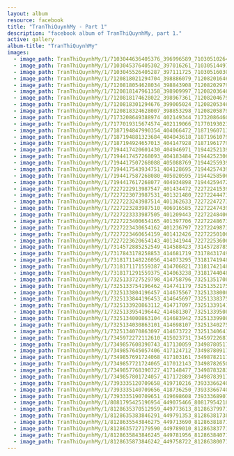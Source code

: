 ```yaml
---
layout: album
resource: facebook
title: "TranThiQuynhMy - Part 1"
description: "facebook album of TranThiQuynhMy, part 1."
active: gallery
album-title: "TranThiQuynhMy"
images:
  - image_path: TranThiQuynhMy/1/7103044636405376_396996589_7103051026404737_1195819587900363968_n.jpg
  - image_path: TranThiQuynhMy/1/7103045376405302_397016261_7103051449738028_8166384470952095302_n.jpg
  - image_path: TranThiQuynhMy/1/7103045526405287_397111725_7103051603071346_1853512748396472915_n.jpg
  - image_path: TranThiQuynhMy/1/7120818021294704_398886079_7120820164627823_479699156400149285_n.jpg
  - image_path: TranThiQuynhMy/1/7120818054628034_398843908_7120820297961143_5449531538562514952_n.jpg
  - image_path: TranThiQuynhMy/1/7120818147961358_398909997_7120820364627803_625046438358292471_n.jpg
  - image_path: TranThiQuynhMy/1/7120818174628022_398967361_7120820467961126_5438281890348323326_n.jpg
  - image_path: TranThiQuynhMy/1/7120818301294676_399005024_7120820534627786_5228258160267989711_n.jpg
  - image_path: TranThiQuynhMy/1/7120818324628007_398853298_7120820587961114_434844067027732439_n.jpg
  - image_path: TranThiQuynhMy/1/7173208649388974_402149344_7173208646055641_4710954832939710801_n.jpg
  - image_path: TranThiQuynhMy/1/7177019315674574_402119066_7177019302341242_69800006930187355_n.jpg
  - image_path: TranThiQuynhMy/1/7187194847990354_404066472_7187196071323565_1425943743702228677_n.jpg
  - image_path: TranThiQuynhMy/1/7187194881323684_404043618_7187196107990228_5833214516430892484_n.jpg
  - image_path: TranThiQuynhMy/1/7187194924657013_404147928_7187196177990221_6973421132596667705_n.jpg
  - image_path: TranThiQuynhMy/1/7194417420601430_404946971_7194425213933984_1844645049423164362_n.jpg
  - image_path: TranThiQuynhMy/1/7194417457268093_404183484_7194425230600649_3730022914242787134_n.jpg
  - image_path: TranThiQuynhMy/1/7194417507268088_405088769_7194425593933946_3557042523281526215_n.jpg
  - image_path: TranThiQuynhMy/1/7194417543934751_404128695_7194425743933931_5497337367464600822_n.jpg
  - image_path: TranThiQuynhMy/1/7194417587268080_405020595_7194425850600587_704459898998788281_n.jpg
  - image_path: TranThiQuynhMy/1/7194417617268077_404934898_7194425947267244_4389466801331602940_n.jpg
  - image_path: TranThiQuynhMy/1/7227222913987547_401434472_7227224153987423_3211848221736880741_n.jpg
  - image_path: TranThiQuynhMy/1/7227223073987531_401321480_7227224447320727_1690045304702293914_n.jpg
  - image_path: TranThiQuynhMy/1/7227223243987514_401362633_7227224727320699_3003700394107985252_n.jpg
  - image_path: TranThiQuynhMy/1/7227223283987510_406916585_7227224743987364_3630089414148704376_n.jpg
  - image_path: TranThiQuynhMy/1/7227223333987505_401209443_7227224840654021_940159362649611749_n.jpg
  - image_path: TranThiQuynhMy/1/7227223400654165_401397706_7227224867320685_7563663525224174782_n.jpg
  - image_path: TranThiQuynhMy/1/7227223430654162_401236797_7227224987320673_4657083256454472399_n.jpg
  - image_path: TranThiQuynhMy/1/7227223460654159_401412426_7227225010654004_1748691199908731124_n.jpg
  - image_path: TranThiQuynhMy/1/7227223620654143_401341944_7227225360653969_8963110327665374488_n.jpg
  - image_path: TranThiQuynhMy/1/7314572885252549_414588423_7314572878585883_5370771966562740952_n.jpg
  - image_path: TranThiQuynhMy/1/7317843178258853_414681719_7317843174925520_2564737716477223254_n.jpg
  - image_path: TranThiQuynhMy/1/7318171148226056_414073295_7318174194892418_9202441601197829167_n.jpg
  - image_path: TranThiQuynhMy/1/7318171171559387_414706821_7318174214892416_4047735598818531233_n.jpg
  - image_path: TranThiQuynhMy/1/7318171291559375_414063238_7318174404892397_8718969257680021614_n.jpg
  - image_path: TranThiQuynhMy/1/7325133727529798_414758796_7325135170862987_4469613665922967323_n.jpg
  - image_path: TranThiQuynhMy/1/7325133754196462_414741179_7325135217529649_4734592109259015754_n.jpg
  - image_path: TranThiQuynhMy/1/7325133804196457_414675567_7325133800863124_6771066887420607101_n.jpg
  - image_path: TranThiQuynhMy/1/7325133844196453_414645697_7325133837529787_8677914024208829097_n.jpg
  - image_path: TranThiQuynhMy/1/7325133920863112_414717097_7325133914196446_7390508928632878132_n.jpg
  - image_path: TranThiQuynhMy/1/7325133954196442_414681307_7325133950863109_2238972054983484815_n.jpg
  - image_path: TranThiQuynhMy/1/7325134000863104_414683942_7325133990863105_2166802558308059957_n.jpg
  - image_path: TranThiQuynhMy/1/7325134030863101_414698107_7325134027529768_7898481496704732626_n.jpg
  - image_path: TranThiQuynhMy/1/7325134070863097_414673722_7325134064196431_5338498696822787360_n.jpg
  - image_path: TranThiQuynhMy/1/7345972272112610_415023731_7345972268779277_7876029670141533867_n.jpg
  - image_path: TranThiQuynhMy/1/7349857608390743_417130059_7349878051722032_5909901639820308627_n.jpg
  - image_path: TranThiQuynhMy/1/7349857645057406_417124712_7349878091722028_3515642423957429569_n.jpg
  - image_path: TranThiQuynhMy/1/7349857691724068_417103161_7349878211722016_4606219418279723915_n.jpg
  - image_path: TranThiQuynhMy/1/7349857721724065_417012143_7349878265055344_1972243977921623248_n.jpg
  - image_path: TranThiQuynhMy/1/7349857768390727_417148477_7349878328388671_317071819109663810_n.jpg
  - image_path: TranThiQuynhMy/1/7349857801724057_417172889_7349878391721998_250431700891247745_n.jpg
  - image_path: TranThiQuynhMy/1/7393335120709658_419710216_7393336624042841_8787815772857928801_n.jpg
  - image_path: TranThiQuynhMy/1/7393335140709656_418736250_7393336674042836_1012241128717389571_n.jpg
  - image_path: TranThiQuynhMy/1/7393335190709651_419698608_7393336890709481_5066238485150506140_n.jpg
  - image_path: TranThiQuynhMy/1/8081795425196954_449075466_8081795421863621_7984028522631280300_n.jpg
  - image_path: TranThiQuynhMy/1/8128635370512959_449773613_8128637997179363_9127763694440716636_n.jpg
  - image_path: TranThiQuynhMy/1/8128635383846291_449791353_8128638173846012_3379303037056519048_n.jpg
  - image_path: TranThiQuynhMy/1/8128635543846275_449713690_8128638187179344_8562215757831262976_n.jpg
  - image_path: TranThiQuynhMy/1/8128635727179590_449789010_8128638377179325_5616310115243667939_n.jpg
  - image_path: TranThiQuynhMy/1/8128635843846245_449781956_8128638407179322_2765904567741747941_n.jpg
  - image_path: TranThiQuynhMy/1/8128635873846242_449758722_8128638007179362_3668849037819175056_n.jpg
---
```

